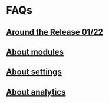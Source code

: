 # FAQs

## [Around the Release 01/22](22-01-release.md)

## [About modules](modules.md)

## [About settings](settings.md)

## [About analytics](analytics.md)

